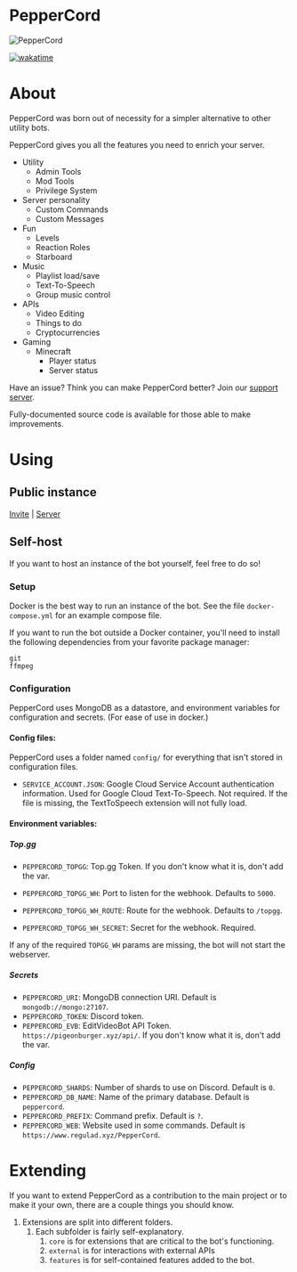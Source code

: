 # PepperCord

![PepperCord](https://repository-images.githubusercontent.com/364397477/80156d00-ad0d-11eb-85d6-dcdbcb0e136d)

[![wakatime](https://wakatime.com/badge/github/regulad/PepperCord.svg)](https://wakatime.com/badge/github/regulad/PepperCord)

# About

PepperCord was born out of necessity for a simpler alternative to other utility bots.

PepperCord gives you all the features you need to enrich your server.

* Utility
    * Admin Tools
    * Mod Tools
    * Privilege System
* Server personality
    * Custom Commands
    * Custom Messages
* Fun
    * Levels
    * Reaction Roles
    * Starboard
* Music
    * Playlist load/save
    * Text-To-Speech
    * Group music control
* APIs
    * Video Editing
    * Things to do
    * Cryptocurrencies
* Gaming
    * Minecraft
        * Player status
        * Server status

Have an issue? Think you can make PepperCord better? Join our [support server](https://www.regulad.xyz/discord).

Fully-documented source code is available for those able to make improvements.

# Using

## Public instance

[Invite](https://discord.com/api/oauth2/authorize?client_id=839264035756310589&permissions=3157650678&scope=bot%20applications.commands)
| [Server](https://www.regulad.xyz/discord)

## Self-host

If you want to host an instance of the bot yourself, feel free to do so!

### Setup

Docker is the best way to run an instance of the bot. See the file `docker-compose.yml` for an example compose file.

If you want to run the bot outside a Docker container, you'll need to install the following dependencies from your
favorite package manager:

```
git
ffmpeg
```

### Configuration

PepperCord uses MongoDB as a datastore, and environment variables for configuration and secrets. (For ease of use in
docker.)

#### Config files:

PepperCord uses a folder named `config/` for everything that isn't stored in configuration files.

* `SERVICE_ACCOUNT.JSON`: Google Cloud Service Account authentication information. Used for Google Cloud Text-To-Speech.
  Not required. If the file is missing, the TextToSpeech extension will not fully load.

#### Environment variables:

##### Top.gg

* `PEPPERCORD_TOPGG`: Top.gg Token. If you don't know what it is, don't add the var.

* `PEPPERCORD_TOPGG_WH`: Port to listen for the webhook. Defaults to `5000`.
* `PEPPERCORD_TOPGG_WH_ROUTE`: Route for the webhook. Defaults to `/topgg`.
* `PEPPERCORD_TOPGG_WH_SECRET`: Secret for the webhook. Required.

If any of the required `TOPGG_WH` params are missing, the bot will not start the webserver.

##### Secrets

* `PEPPERCORD_URI`: MongoDB connection URI. Default is `mongodb://mongo:27107`.
* `PEPPERCORD_TOKEN`: Discord token.
* `PEPPERCORD_EVB`: EditVideoBot API Token. `https://pigeonburger.xyz/api/`. If you don't know what it is, don't add the
  var.

##### Config

* `PEPPERCORD_SHARDS`: Number of shards to use on Discord. Default is `0`.
* `PEPPERCORD_DB_NAME`: Name of the primary database. Default is `peppercord`.
* `PEPPERCORD_PREFIX`: Command prefix. Default is `?`.
* `PEPPERCORD_WEB`: Website used in some commands. Default is `https://www.regulad.xyz/PepperCord`.

# Extending

If you want to extend PepperCord as a contribution to the main project or to make it your own, there are a couple things you should know.

1. Extensions are split into different folders.
   1. Each subfolder is fairly self-explanatory.
      1. `core` is for extensions that are critical to the bot's functioning.
      2. `external` is for interactions with external APIs
      3. `features` is for self-contained features added to the bot.
